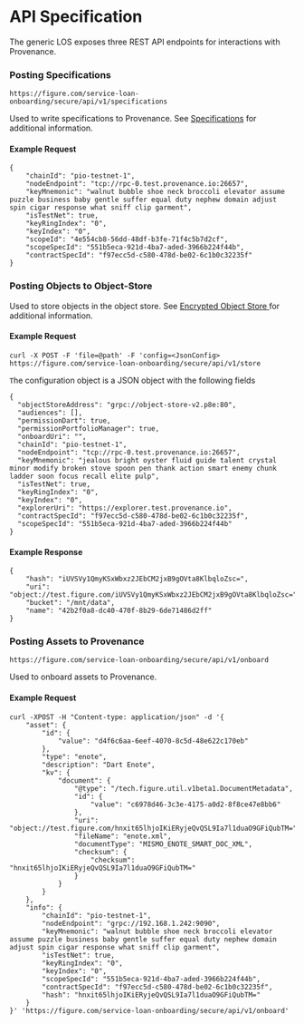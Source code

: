 # API Specification

The generic LOS exposes three REST API endpoints for interactions with Provenance.&#x20;

### Posting Specifications

`https://figure.com/service-loan-onboarding/secure/api/v1/specifications`

Used to write specifications to Provenance. See [Specifications](https://docs.provenance.io/p8e/p8e-usage/specifications) for additional information.&#x20;

#### Example Request

```
{
    "chainId": "pio-testnet-1",
    "nodeEndpoint": "tcp://rpc-0.test.provenance.io:26657",
    "keyMnemonic": "walnut bubble shoe neck broccoli elevator assume puzzle business baby gentle suffer equal duty nephew domain adjust spin cigar response what sniff clip garment",
    "isTestNet": true,
    "keyRingIndex": "0",
    "keyIndex": "0",
    "scopeId": "4e554cb8-56dd-48df-b3fe-71f4c5b7d2cf",
    "scopeSpecId": "551b5eca-921d-4ba7-aded-3966b224f44b",
    "contractSpecId": "f97ecc5d-c580-478d-be02-6c1b0c32235f"
}
```

### Posting Objects to Object-Store

Used to store objects in the object store. See [Encrypted Object Store ](https://docs.provenance.io/p8e/overview/encrypted-object-store)for additional information.&#x20;

#### Example Request

`curl -X POST -F 'file=@path' -F 'config=<JsonConfig> https://figure.com/service-loan-onboarding/secure/api/v1/store`

`T`he configuration object is a JSON object with the following fields

```
{
  "objectStoreAddress": "grpc://object-store-v2.p8e:80",
  "audiences": [],
  "permissionDart": true,
  "permissionPortfolioManager": true,
  "onboardUri": "",
  "chainId": "pio-testnet-1",
  "nodeEndpoint": "tcp://rpc-0.test.provenance.io:26657",
  "keyMnemonic": "jealous bright oyster fluid guide talent crystal minor modify broken stove spoon pen thank action smart enemy chunk ladder soon focus recall elite pulp",
  "isTestNet": true,
  "keyRingIndex": "0",
  "keyIndex": "0",
  "explorerUri": "https://explorer.test.provenance.io",
  "contractSpecId": "f97ecc5d-c580-478d-be02-6c1b0c32235f",
  "scopeSpecId": "551b5eca-921d-4ba7-aded-3966b224f44b"
}
```

#### Example Response

```
{
    "hash": "iUVSVy1QmyKSxWbxz2JEbCM2jxB9gOVta8KlbqloZsc=",
    "uri": "object://test.figure.com/iUVSVy1QmyKSxWbxz2JEbCM2jxB9gOVta8KlbqloZsc=",
    "bucket": "/mnt/data",
    "name": "42b2f0a8-dc40-470f-8b29-6de71486d2ff"
}
```

### Posting Assets to Provenance

`https://figure.com/service-loan-onboarding/secure/api/v1/onboard`

Used to onboard assets to Provenance.&#x20;

#### Example Request

```
curl -XPOST -H "Content-type: application/json" -d '{
    "asset": {
        "id": {
            "value": "d4f6c6aa-6eef-4070-8c5d-48e622c170eb"
        },
        "type": "enote",
        "description": "Dart Enote",
        "kv": {
            "document": {
                "@type": "/tech.figure.util.v1beta1.DocumentMetadata",
                "id": {
                    "value": "c6978d46-3c3e-4175-a0d2-8f8ce47e8bb6"
                },
                "uri": "object://test.figure.com/hnxit65lhjoIKiERyjeQvQSL9Ia7l1duaO9GFiQubTM=",
                "fileName": "enote.xml",
                "documentType": "MISMO_ENOTE_SMART_DOC_XML",
                "checksum": {
                    "checksum": "hnxit65lhjoIKiERyjeQvQSL9Ia7l1duaO9GFiQubTM="
                }
            }
        }
    },
    "info": {
        "chainId": "pio-testnet-1",
        "nodeEndpoint": "grpc://192.168.1.242:9090",
        "keyMnemonic": "walnut bubble shoe neck broccoli elevator assume puzzle business baby gentle suffer equal duty nephew domain adjust spin cigar response what sniff clip garment",
        "isTestNet": true,
        "keyRingIndex": "0",
        "keyIndex": "0",
        "scopeSpecId": "551b5eca-921d-4ba7-aded-3966b224f44b",
        "contractSpecId": "f97ecc5d-c580-478d-be02-6c1b0c32235f",
        "hash": "hnxit65lhjoIKiERyjeQvQSL9Ia7l1duaO9GFiQubTM="
    }
}' 'https://figure.com/service-loan-onboarding/secure/api/v1/onboard'
```
